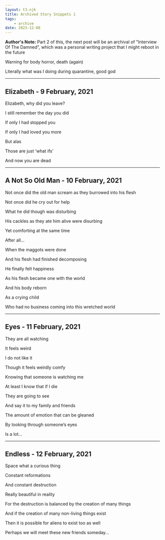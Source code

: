 ```yaml
---
layout: t3.njk
title: Archived Story Snippets 1
tags:
    - archive
date: 2023-12-08
---
```


**Author's Note:** Part 2 of this, the next post will be an archival of "Interview Of The Damned", which was a personal writing project that I might reboot in the future

Warning for body horror, death (again)

Literally what was I doing during quarantine, good god

---

## Elizabeth - 9 February, 2021

Elizabeth, why did you leave?

I still remember the day you did

If only I had stopped you

If only I had loved you more

But alas

Those are just ‘what ifs’

And now you are dead

---

## A Not So Old Man - 10 February, 2021

Not once did the old man scream as they burrowed into his flesh

Not once did he cry out for help

What he did though was disturbing

His cackles as they ate him alive were disurbing

Yet comforting at the same time

After all…

When the maggots were done

And his flesh had finished decomposing

He finally felt happiness

As his flesh became one with the world

And his body reborn

As a crying child

Who had no business coming into this wretched world

---

## Eyes - 11 February, 2021

They are all watching

It feels weird

I do not like it

Though it feels weirdly comfy

Knowing that someone is watching me

At least I know that if I die

They are going to see

And say it to my family and friends

The amount of emotion that can be gleaned

By looking through someone’s eyes

Is a lot…

---

## Endless - 12 February, 2021

Space what a curious thing

Constant reformations

And constant destruction

Really beautiful in reality

For the destruction is balanced by the creation of many things

And if the creation of many non-living things exist

Then it is possible for aliens to exist too as well

Perhaps we will meet these new friends someday…

